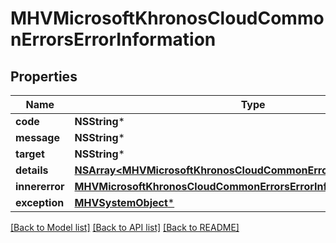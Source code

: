 # MHVMicrosoftKhronosCloudCommonErrorsErrorInformation

## Properties
Name | Type | Description | Notes
------------ | ------------- | ------------- | -------------
**code** | **NSString*** |  | [optional] 
**message** | **NSString*** |  | [optional] 
**target** | **NSString*** |  | [optional] 
**details** | [**NSArray&lt;MHVMicrosoftKhronosCloudCommonErrorsErrorInformation&gt;***](MHVMicrosoftKhronosCloudCommonErrorsErrorInformation.md) |  | [optional] 
**innererror** | [**MHVMicrosoftKhronosCloudCommonErrorsErrorInformation***](MHVMicrosoftKhronosCloudCommonErrorsErrorInformation.md) |  | [optional] 
**exception** | [**MHVSystemObject***](MHVSystemObject.md) |  | [optional] 

[[Back to Model list]](../README.md#documentation-for-models) [[Back to API list]](../README.md#documentation-for-api-endpoints) [[Back to README]](../README.md)


